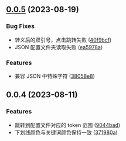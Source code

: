 ## [0.0.5](https://github.com/showlotus/Turboui-i18n/compare/0.0.4...0.0.5) (2023-08-19)


### Bug Fixes

* 转义后的双引号，点击跳转失败 ([40f9bcf](https://github.com/showlotus/Turboui-i18n/commit/40f9bcf887665ad87e59a68a357e5de652d49cc4))
* JSON 配置文件夹读取失败 ([ea5978a](https://github.com/showlotus/Turboui-i18n/commit/ea5978a6e89ec20d86e55aee3b79ea7bd51b40fe))


### Features

* 兼容 JSON 中特殊字符 ([38058e8](https://github.com/showlotus/Turboui-i18n/commit/38058e899d9075ccd3a2e6f94f2262dc5aa642f2))



## 0.0.4 (2023-08-11)

### Features

- 跳转到配置文件对应的 token 范围 ([9044bad](https://github.com/showlotus/Turboui-i18n/commit/9044bad6c77a4bd02d7b8fcb8de5877deb5ac453))
- 下划线颜色与关键词颜色保持一致 ([371980a](https://github.com/showlotus/Turboui-i18n/commit/371980a8739a62521cb0fafd7dfcbc16a2045526))
